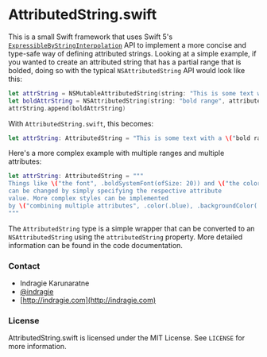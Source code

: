 # AttributedString.swift

This is a small Swift framework that uses Swift 5's [`ExpressibleByStringInterpolation`](https://nshipster.com/expressiblebystringinterpolation/) API to implement a more concise and type-safe way of defining attributed strings. Looking at a simple example, if you wanted to create an attributed string that has a partial range that is bolded, doing so with the typical `NSAttributedString` API would look like this:

```swift
let attrString = NSMutableAttributedString(string: "This is some text with a ");
let boldAttrString = NSAttributedString(string: "bold range", attributes: [NSAttributedString.Key.font: UIFont.boldSystemFont(ofSize: 20)])
attrString.append(boldAttrString)
```
With `AttributedString.swift`, this becomes:

```swift
let attrString: AttributedString = "This is some text with a \("bold range", .boldSystemFont(ofSize: 20))"
```
Here's a more complex example with multiple ranges and multiple attributes:

```swift
let attrString: AttributedString = """
Things like \("the font", .boldSystemFont(ofSize: 20)) and \("the color", .red)
can be changed by simply specifying the respective attribute
value. More complex styles can be implemented
by \("combining multiple attributes", .color(.blue), .backgroundColor(.green), .underlineStyle(.single), .underlineColor(.black))
"""
```

The `AttributedString` type is a simple wrapper that can be converted to an `NSAttributedString` using the `attributedString` property. More detailed information can be found in the code documentation.

### Contact

* Indragie Karunaratne
* [@indragie](http://twitter.com/indragie)
* [http://indragie.com](http://indragie.com)

### License

AttributedString.swift is licensed under the MIT License. See `LICENSE` for more information.


